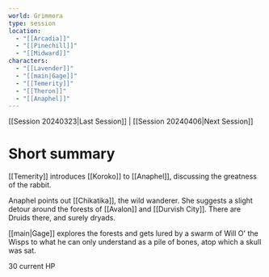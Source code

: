 ```yaml
---
world: Grimmora
type: session
location:
  - "[[Arcadia]]"
  - "[[Pinechill]]"
  - "[[Midward]]"
characters:
  - "[[Lavender]]"
  - "[[main|Gage]]"
  - "[[Temerity]]"
  - "[[Theron]]"
  - "[[Anaphel]]"
---
```

 [[Session 20240323|Last Session]] | [[Session 20240406|Next Session]]
# Short summary
[[Temerity]] introduces [[Koroko]] to [[Anaphel]], discussing the greatness of the rabbit.

Anaphel points out [[Chikatika]], the wild wanderer. She suggests a slight detour around the forests of [[Avalon]] and [[Durvish City]]. There are Druids there, and surely dryads.

[[main|Gage]] explores the forests and gets lured by a swarm of Will O' the Wisps to what he can only understand as a pile of bones, atop which a skull was sat. 

30 current HP

